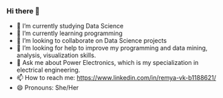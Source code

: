 ### Hi there 👋
- 🔭 I’m currently studying Data Science
- 🌱 I’m currently learning programming
- 👯 I’m looking to collaborate on Data Science projects
- 🤔 I’m looking for help to improve my programming and data mining, analysis, visualization skills.
- 💬 Ask me about Power Electronics, which is my specialization in electrical engineering. 
- 📫 How to reach me: https://www.linkedin.com/in/remya-vk-b1188621/
- 😄 Pronouns: She/Her
  


<!--
**RemyaVKarthikeyan/RemyaVKarthikeyan** is a ✨ _special_ ✨ repository because its `README.md` (this file) appears on your GitHub profile.

Here are some ideas to get you started:

- 🔭 I’m currently working on ...
- 🌱 I’m currently learning ...
- 👯 I’m looking to collaborate on ...
- 🤔 I’m looking for help with ...
- 💬 Ask me about ...
- 📫 How to reach me: ...
- 😄 Pronouns: ...
- ⚡ Fun fact: ...
-->

